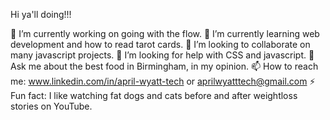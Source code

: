 Hi ya'll doing!!!

🔭 I’m currently working on going with the flow.
🌱 I’m currently learning web development and how to read tarot cards.
👯 I’m looking to collaborate on many javascript projects.
🤔 I’m looking for help with CSS and javascript.
💬 Ask me about the best food in Birmingham, in my opinion.
📫 How to reach me: www.linkedin.com/in/april-wyatt-tech or aprilwyatttech@gmail.com
⚡ Fun fact: I like watching fat dogs and cats before and after weightloss stories on YouTube.
